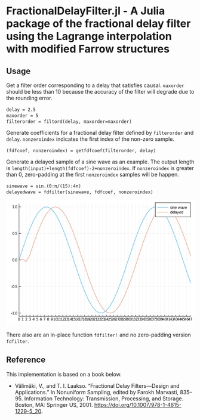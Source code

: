# FractionalDelayFilter.jl - A Julia package of the fractional delay filter using the Lagrange interpolation with modified Farrow structures


## Usage

Get a filter order corresponding to a delay that satisfies causal.  `maxorder` should be less than 10 because the accuracy of the filter will degrade due to the rounding error.

```
delay = 2.5
maxorder = 5
filterorder = filtord(delay, maxorder=maxorder)
```

Generate coefficients for a fractional delay filter defined by `filterorder` and `delay`.  `nonzeroindex` indicates the first index of the non-zero sample.

```
(fdfcoef, nonzeroindex) = getfdfcoef(filterorder, delay)
```

Generate a delayed sample of a sine wave as an example.  The output length is `length(input)+length(fdfcoef)-2+nonzeroindex`.  If `nonzeroindex` is greater than 0, zero-padding at the first `nonzeroindex` samples will be happen.

```
sinewave = sin.(0:π/(15):4π)
delayedwave = fdfilter(sinewave, fdfcoef, nonzeroindex)
```

![delayedwave](./images/delayed_sine_wave.png)

There also are an in-place function `fdfilter!` and no zero-padding version `fdfilter`.

## Reference
This implementation is based on a book below.

- Välimäki, V., and T. I. Laakso. “Fractional Delay Filters—Design and Applications.” In Nonuniform Sampling, edited by Farokh Marvasti, 835–95. Information Technology: Transmission, Processing, and Storage. Boston, MA: Springer US, 2001. https://doi.org/10.1007/978-1-4615-1229-5_20.


